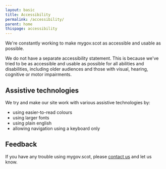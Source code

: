 ```yaml
---
layout: basic
title: Accessibility
permalink: /accessibility/
parent: home
thispage: accessibility
---
```


We're constantly working to make mygov.scot as accessible and usable as possible.

We do not have a separate accessibility statement. This is because we've tried to be as accessible and usable as possible for all abilities and disabilities, including older audiences and those with visual, hearing, cognitive or motor impairments.

## Assistive technologies

We try and make our site work with various assistive technologies by:

* using easier-to-read colours
* using larger fonts
* using plain english
* allowing navigation using a keyboard only

## Feedback

If you have any trouble using mygov.scot, please <a href="https://www.mygov.scot/give-feedback/">contact us</a> and let us know.
